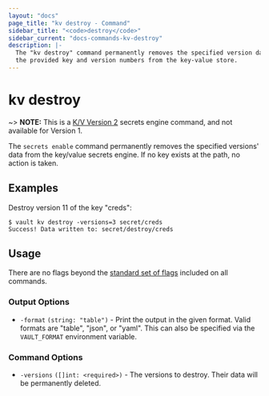 ```yaml
---
layout: "docs"
page_title: "kv destroy - Command"
sidebar_title: "<code>destroy</code>"
sidebar_current: "docs-commands-kv-destroy"
description: |-
  The "kv destroy" command permanently removes the specified version data for
  the provided key and version numbers from the key-value store.
---
```


# kv destroy

~> **NOTE:** This is a [K/V Version 2](/docs/secrets/kv/kv-v2.html) secrets
engine command, and not available for Version 1.

The `secrets enable` command permanently removes the specified versions' data
from the key/value secrets engine. If no key exists at the path, no action is
taken.


## Examples

Destroy version 11 of the key "creds":

```text
$ vault kv destroy -versions=3 secret/creds
Success! Data written to: secret/destroy/creds
```

## Usage

There are no flags beyond the [standard set of flags](/docs/commands/index.html)
included on all commands.

### Output Options

- `-format` `(string: "table")` - Print the output in the given format. Valid
  formats are "table", "json", or "yaml". This can also be specified via the
  `VAULT_FORMAT` environment variable.

### Command Options

- `-versions` `([]int: <required>)` - The versions to destroy. Their data will
be permanently deleted.
